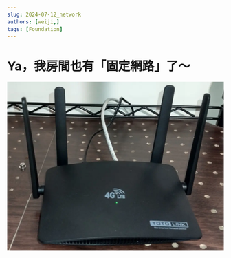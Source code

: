 ```yaml
---
slug: 2024-07-12_network
authors: [weiji,]
tags: [Foundation]
--- 
```


# Ya，我房間也有「固定網路」了～

<head>
  <meta property="og:image" content="https://raw.githubusercontent.com/FlySkyPie/flyskypie.github.io/main/post/2024-07-12_network/00_network.webp" />
</head>

![](./00_network.webp)
